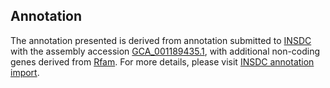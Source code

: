 

Annotation
----------

The annotation presented is derived from annotation submitted to
[INSDC](http://www.insdc.org) with the assembly accession
[GCA\_001189435.1](http://www.ebi.ac.uk/ena/data/view/GCA_001189435.1),
with additional non-coding genes derived from
[Rfam](http://rfam.xfam.org/). For more details, please visit [INSDC
annotation
import](http://ensemblgenomes.org/info/data/insdc_annotation).
